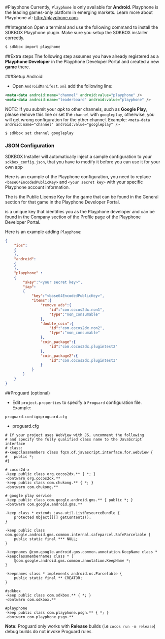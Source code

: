 <!--
Include Base: /Users/jtsm/Chukong-Inc/en/src/playphone/v3-cpp
-->

#Playphone
Currently, `Playphone` is only available for __Android__.  Playphone is the leading games-only platform in emerging markets. Learn more about Playphone at: http://playphone.com.

##Integration
Open a terminal and use the following command to install the SDKBOX Playphone plugin. Make sure you setup the SDKBOX installer correctly.
```bash
$ sdkbox import playphone
```

##Extra steps
The following step assumes you have already registered as a __Playphone Developer__ in the Playphone Developer Portal and created a new __game__ there.

###Setup Android
* Open `AndroidManifest.xml` add the following line:

```xml
<meta-data android:name="channel" android:value="playphone" />
<meta-data android:name="leaderboard" android:value="playphone" />
```

  NOTE: If you submit your *apk* to other channels, such as __Google Play__, please remove this line or set the `channel` with `googleplay`, otherwise, you will get wrong configuration for the other channel. Example: `<meta-data android:name="channel" android:value="googleplay" />`

```bash
$ sdkbox set channel googleplay
```

### JSON Configuration
SDKBOX Installer will automatically inject a sample configuration to your `sdkbox_config.json`, that you have to modify it before you can use it for your own app

Here is an example of the Playphone configuration, you need to replace `<base64EncodedPublicKey>` and `<your secret key>`  with your specific Playphone account information.

The <base64EncodedPublicKey> is the Public License Key for the game that can be found in the General section for that game in the Playphone Developer Portal.

 <your secret key> is a unique key that identifies you as the Playphone developer and can be found in the Company section of the Profile page of the Playphone Developer Portal.

Here is an example adding `Playphone`:
```json
{
    "ios":
    {
    },
    "android":
    {
    },
    "playphone" :
    {
        "skey":"<your secret key>",
        "iap":
        {
            "key":"<base64EncodedPublicKey>",
            "items":{
                "remove_ads":{
                    "id":"com.cocos2dx.non1",
                    "type":"non_consumable"
                },
                "double_coin":{
                    "id":"com.cocos2dx.non2",
                    "type":"non_consumable"
                },
                "coin_package":{
                    "id":"com.cocos2dx.plugintest2"
                },
                "coin_package2":{
                    "id":"com.cocos2dx.plugintest3"
                }
            }
        }
    }
}
```

##Proguard (optional)

* Edit `project.properties` to specify a `Proguard` configuration file. Example:

```
proguard.config=proguard.cfg
```

* proguard.cfg

```
# If your project uses WebView with JS, uncomment the following
# and specify the fully qualified class name to the JavaScript interface
# class:
#-keepclassmembers class fqcn.of.javascript.interface.for.webview {
#   public *;
#}

# cocos2d-x
-keep public class org.cocos2dx.** { *; }
-dontwarn org.cocos2dx.**
-keep public class com.chukong.** { *; }
-dontwarn com.chukong.**

# google play service
-keep public class com.google.android.gms.** { public *; }
-dontwarn com.google.android.gms.**

-keep class * extends java.util.ListResourceBundle {
    protected Object[][] getContents();
}

-keep public class com.google.android.gms.common.internal.safeparcel.SafeParcelable {
    public static final *** NULL;
}

-keepnames @com.google.android.gms.common.annotation.KeepName class *
-keepclassmembernames class * {
    @com.google.android.gms.common.annotation.KeepName *;
}

-keepnames class * implements android.os.Parcelable {
    public static final ** CREATOR;
}

#sdkbox
-keep public class com.sdkbox.** { *; }
-dontwarn com.sdkbox.**

#playphone
-keep public class com.playphone.psgn.** { *; }
-dontwarn com.playphone.psgn.**
```

 __Note:__ Proguard only works with __Release__ builds (i.e `cocos run -m release`) debug builds do not invoke Proguard rules.
 